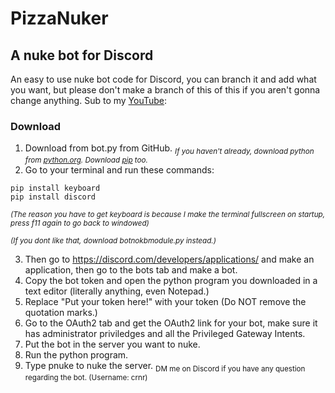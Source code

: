 # PizzaNuker
## A nuke bot for Discord
An easy to use nuke bot code for Discord, you can branch it and add what you want, but please don't make a branch of this of this if you aren't gonna change anything.
Sub to my [YouTube](https://www.youtube.com/@funkyowo):
### Download
1. Download from bot.py from GitHub. 
<sub>_If you haven't already, download python from [python.org](https://www.python.org/).
Download [pip](https://pip.pypa.io/en/stable/installation/) too._</sub>
2. Go to your terminal and run these commands:
```
pip install keyboard
pip install discord
```
<sub>_(The reason you have to get keyboard is because I make the terminal fullscreen on startup, press f11 again to go back to windowed)_</sub>

<sub>_(If you dont like that, download botnokbmodule.py instead.)_</sub>

3. Then go to https://discord.com/developers/applications/ and make an application, then go to the bots tab and make a bot.
4. Copy the bot token and open the python program you downloaded in a text editor (literally anything, even Notepad.)
5. Replace "Put your token here!" with your token (Do NOT remove the quotation marks.)
6. Go to the OAuth2 tab and get the OAuth2 link for your bot, make sure it has administrator priviledges and all the Privileged Gateway Intents.
7. Put the bot in the server you want to nuke.
8. Run the python program.
9. Type pnuke to nuke the server.
<sub>DM me on Discord if you have any question regarding the bot. (Username: crnr)</sub>
